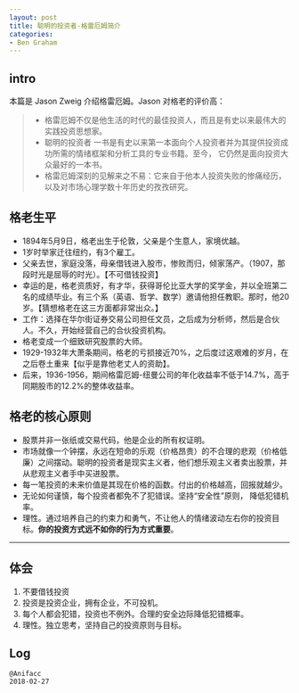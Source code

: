```yaml
---
layout: post
title: 聪明的投资者-格雷厄姆简介
categories:
- Ben Graham
---
```


## intro

本篇是 Jason Zweig 介绍格雷厄姆。Jason 对格老的评价高：

> - 格雷厄姆不仅是他生活的时代的最佳投资人，而且是有史以来最伟大的实践投资思想家。
> - 聪明的投资者 一书是有史以来第一本面向个人投资者并为其提供投资成功所需的情绪框架和分析工具的专业书籍。至今， 它仍然是面向投资大众最好的一本书。
> - 格雷厄姆深刻的见解来之不易：它来自于他本人投资失败的惨痛经历， 以及对市场心理学数十年历史的孜孜研究。

## 格老生平

- 1894年5月9日，格老出生于伦敦，父亲是个生意人，家境优越。
- 1岁时举家迁往纽约，有3个雇工。
- 父亲去世，家庭没落，母亲借钱进入股市，惨败而归，倾家荡产。（1907，那段时光是屈辱的时光）。【不可借钱投资】
- 幸运的是，格老资质好，有才华，获得哥伦比亚大学的奖学金，并以全班第二名的成绩毕业。有三个系（英语、哲学、数学）邀请他担任教职。那时，他20岁。【猜想格老在这三方面都非常出众。】
- 工作：选择在华尔街证券交易公司担任文员，之后成为分析师，然后是合伙人。不久，开始经营自己的合伙投资机构。
- 格老变成一个细致研究股票的大师。
- 1929-1932年大萧条期间，格老的亏损接近70%，之后度过这艰难的岁月，在之后卷土重来【似乎是靠他老丈人的资助】。
- 后来，1936-1956，期间格雷厄姆-纽曼公司的年化收益率不低于14.7%，高于同期股市的12.2%的整体收益率。

## 格老的核心原则

- 股票并非一张纸或交易代码，他是企业的所有权证明。
- 市场就像一个钟摆，永远在短命的乐观（价格昂贵）的不合理的悲观（价格低廉）之间摆动。聪明的投资者是现实主义者，他们想乐观主义者卖出股票，并从悲观主义者手中买进股票。
- 每一笔投资的未来价值是其现在价格的函数。付出的价格越高，回报就越少。
- 无论如何谨慎，每个投资者都免不了犯错误。坚持“安全性”原则， 降低犯错机率。
- 理性。通过培养自己的约束力和勇气，不让他人的情绪波动左右你的投资目标。**你的投资方式远不如你的行为方式重要**。

---

## 体会

1. 不要借钱投资
2. 投资是投资企业，拥有企业，不可投机。
3. 每个人都会犯错，投资也不例外。合理的安全边际降低犯错概率。
4. 理性。独立思考，坚持自己的投资原则与目标。

## Log

```
@Anifacc
2018-02-27 
```
